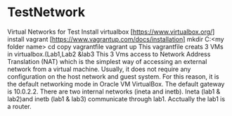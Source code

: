 # TestNetwork
Virtual Networks for Test 
Install virtualbox [https://www.virtualbox.org/]
install vagrant  [https://www.vagrantup.com/docs/installation]
mkdir C:\<my folder name>
cd <myfolder name>
  copy vagrantfile
  vagrant up
  This vagrantfile creats 3 VMs in virtualbox.(Lab1,Lab2 &lab3  This 3 Vms access to Network Address Translation (NAT) which is the simplest way of accessing an external network from a virtual machine. Usually, it does not require any configuration on the host network and guest system. For this reason, it is the default networking mode in Oracle VM VirtualBox. The default gateway is 10.0.2.2. 
  There are two internal networks (ineta and inetb). Ineta (lab1 & lab2)and inetb (lab1 & lab3) communicate through lab1. Acctually the lab1 is a router. 
